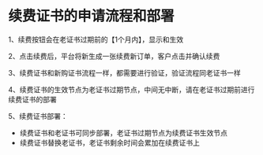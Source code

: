 

# 续费证书的申请流程和部署

1、续费按钮会在老证书过期前的【1个月内】，显示和生效

2、点击续费后，平台将新生成一张续费新订单，客户点击并确认续费

3、续费证书和新购证书流程一样，都需要进行验证，验证流程同老证书一样

4、续费证书的生效节点为老证书过期节点，中间无中断，请在老证书过期前进行续费证书的部署

5、续费证书部署：

  - 续费证书和老证书可同步部署，老证书过期节点为续费证书生效节点
  - 续费证书替换老证书，老证书剩余时间会累加在续费证书上
